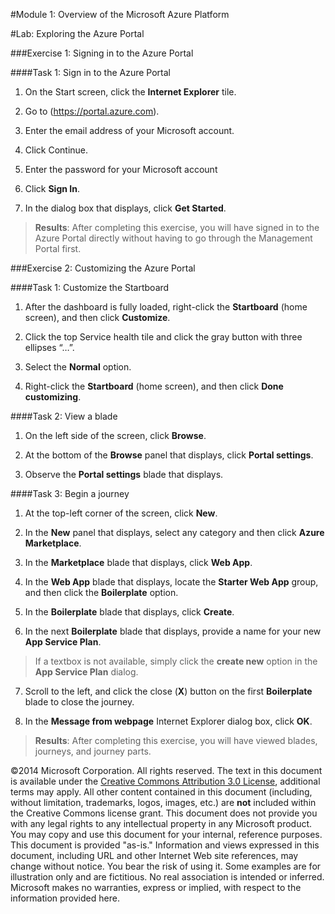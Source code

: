#Module 1: Overview of the Microsoft Azure Platform

#Lab: Exploring the Azure Portal

###Exercise 1: Signing in to the Azure Portal

####Task 1: Sign in to the Azure Portal

1.	On the Start screen, click the **Internet Explorer** tile.

2.	Go to (https://portal.azure.com).

3.	Enter the email address of your Microsoft account.

4.	Click Continue.

5.	Enter the password for your Microsoft account

6.	Click **Sign In**.

7.	In the dialog box that displays, click **Get Started**.

>**Results**: After completing this exercise, you will have signed in to the Azure Portal directly without having to go through the Management Portal first.

###Exercise 2: Customizing the Azure Portal

####Task 1: Customize the Startboard

1.	After the dashboard is fully loaded, right-click the **Startboard** (home screen), and then click **Customize**.

2.	Click the top Service health tile and click the gray button with three ellipses “…”.

3.	Select the **Normal** option.

4.	Right-click the **Startboard** (home screen), and then click **Done customizing**.

####Task 2: View a blade

1.	On the left side of the screen, click **Browse**.

2.	At the bottom of the **Browse** panel that displays, click **Portal settings**.

3.	Observe the **Portal settings** blade that displays.

####Task 3: Begin a journey

1.	At the top-left corner of the screen, click **New**.

2.	In the **New** panel that displays, select any category and then click **Azure Marketplace**.

3.	In the **Marketplace** blade that displays, click **Web App**.

4.	In the **Web App** blade that displays, locate the **Starter Web App** group, and then click the **Boilerplate** option.

5.	In the **Boilerplate** blade that displays, click **Create**.

6.	In the next **Boilerplate** blade that displays, provide a name for your new **App Service Plan**.

  > If a textbox is not available, simply click the **create new** option in the **App Service Plan** dialog.

7. Scroll to the left, and click the close (**X**) button on the first **Boilerplate** blade to close the journey.

8.	In the **Message from webpage** Internet Explorer dialog box, click **OK**.

> **Results**: After completing this exercise, you will have viewed blades, journeys, and journey parts.

©2014 Microsoft Corporation. All rights reserved.  The text in this document is available under the [Creative Commons Attribution 3.0 License](https://creativecommons.org/licenses/by/3.0/legalcode "Creative Commons Attribution 3.0 License"), additional terms may apply.  All other content contained in this document (including, without limitation, trademarks, logos, images, etc.) are **not** included within the Creative Commons license grant.  This document does not provide you with any legal rights to any intellectual property in any Microsoft product. You may copy and use this document for your internal, reference purposes.  
This document is provided "as-is." Information and views expressed in this document, including URL and other Internet Web site references, may change without notice. You bear the risk of using it. Some examples are for illustration only and are fictitious. No real association is intended or inferred. Microsoft makes no warranties, express or implied, with respect to the information provided here.  
